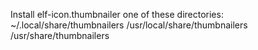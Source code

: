 Install elf-icon.thumbnailer one of these directories:
~/.local/share/thumbnailers
/usr/local/share/thumbnailers
/usr/share/thumbnailers
